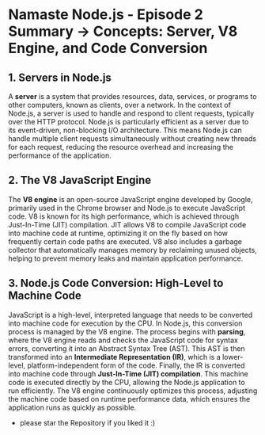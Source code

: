 # Namaste Node.js - Episode 2 Summary -> Concepts: Server, V8 Engine, and Code Conversion

## 1. Servers in Node.js

A **server** is a system that provides resources, data, services, or programs to other computers, known as clients, over a network. In the context of Node.js, a server is used to handle and respond to client requests, typically over the HTTP protocol. Node.js is particularly efficient as a server due to its event-driven, non-blocking I/O architecture. This means Node.js can handle multiple client requests simultaneously without creating new threads for each request, reducing the resource overhead and increasing the performance of the application.

## 2. The V8 JavaScript Engine

The **V8 engine** is an open-source JavaScript engine developed by Google, primarily used in the Chrome browser and Node.js to execute JavaScript code. V8 is known for its high performance, which is achieved through Just-In-Time (JIT) compilation. JIT allows V8 to compile JavaScript code into machine code at runtime, optimizing it on the fly based on how frequently certain code paths are executed. V8 also includes a garbage collector that automatically manages memory by reclaiming unused objects, helping to prevent memory leaks and maintain application performance.

## 3. Node.js Code Conversion: High-Level to Machine Code

JavaScript is a high-level, interpreted language that needs to be converted into machine code for execution by the CPU. In Node.js, this conversion process is managed by the V8 engine. The process begins with **parsing**, where the V8 engine reads and checks the JavaScript code for syntax errors, converting it into an Abstract Syntax Tree (AST). This AST is then transformed into an **Intermediate Representation (IR)**, which is a lower-level, platform-independent form of the code. Finally, the IR is converted into machine code through **Just-In-Time (JIT) compilation**. This machine code is executed directly by the CPU, allowing the Node.js application to run efficiently. The V8 engine continuously optimizes this process, adjusting the machine code based on runtime performance data, which ensures the application runs as quickly as possible.

- please star the Repository if you liked it :)